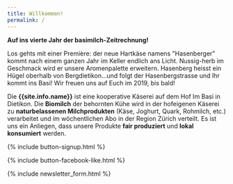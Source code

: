 ```yaml
---
title: Willkommen!
permalink: /
---
```


<div class="alert alert-success" role="alert" data-href="https://basimil.ch/genossenschaft/#abo-bestellen">
  <div style="font-weight:bold;">
   Auf ins vierte Jahr der basimilch-Zeitrechnung!
  </div>

Los gehts mit einer Première: der neue Hartkäse namens "Hasenberger" kommt nach einem ganzen Jahr im Keller endlich ans Licht. Nussig-herb im Geschmack wird er unsere Aromenpalette erweitern. Hasenberg heisst ein Hügel oberhalb von Bergdietikon...und folgt der Hasenbergstrasse und Ihr kommt ins Basi! Wir freuen uns auf Euch im 2019, bis bald!
  
   
   
</div>


Die **{{site.info.name}}** ist eine kooperative Käserei auf dem
Hof Im Basi in Dietikon. Die **Biomilch** der behornten Kühe wird in der
hofeigenen Käserei zu **naturbelassenen Milchprodukten** (Käse, Joghurt, Quark,
Rohmilch, etc.) verarbeitet und im wöchentlichen Abo in der Region
Zürich verteilt. Es ist uns ein Anliegen, dass unsere Produkte **fair produziert**
und **lokal konsumiert** werden.

{% include button-signup.html %}

{% include button-facebook-like.html %}

{% include newsletter_form.html %}
